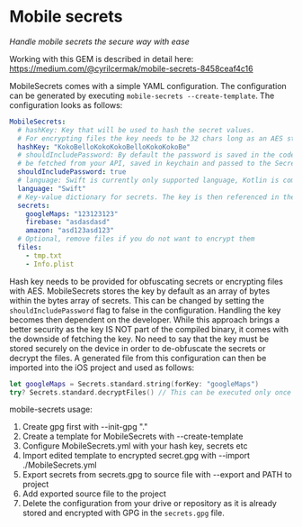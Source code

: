 # Mobile secrets
*Handle mobile secrets the secure way with ease*

Working with this GEM is described in detail here: https://medium.com/@cyrilcermak/mobile-secrets-8458ceaf4c16

MobileSecrets comes with a simple YAML configuration. The configuration can be generated by executing `mobile-secrets --create-template`.
The configuration looks as follows:

```yaml
MobileSecrets:
  # hashKey: Key that will be used to hash the secret values.
  # For encrypting files the key needs to be 32 chars long as an AES standard.
  hashKey: "KokoBelloKokoKokoBelloKokoKokoBe"
  # shouldIncludePassword: By default the password is saved in the code as a series of bytes, however it can also
  # be fetched from your API, saved in keychain and passed to the Secrets for improving the security.
  shouldIncludePassword: true
  # language: Swift is currently only supported language, Kotlin is coming soon.
  language: "Swift"
  # Key-value dictionary for secrets. The key is then referenced in the code to get the secret.
  secrets:
    googleMaps: "123123123"
    firebase: "asdasdasd"
    amazon: "asd123asd123"
  # Optional, remove files if you do not want to encrypt them
  files:
    - tmp.txt
    - Info.plist
```

Hash key needs to be provided for obfuscating secrets or encrypting files with AES. MobileSecrets stores the key by default as an array of bytes within the bytes array of secrets.
This can be changed by setting the `shouldIncludePassword` flag to false in the configuration. Handling the key becomes then dependent on the developer. While this approach brings a better security as the key IS NOT part of the compiled binary, it comes with the downside of fetching the key. No need to say that the key must be stored securely on the device in order to de-obfuscate the secrets or decrypt the files. A generated file from this configuration can then be imported into the iOS project and used as follows:
```swift
let googleMaps = Secrets.standard.string(forKey: "googleMaps")
try? Secrets.standard.decryptFiles() // This can be executed only once as the file will stay on the drive.
```


mobile-secrets usage:<br/>
1) Create gpg first with --init-gpg "."<br/>
2) Create a template for MobileSecrets with --create-template<br/>
3) Configure MobileSecrets.yml with your hash key, secrets etc<br/>
4) Import edited template to encrypted secret.gpg with --import ./MobileSecrets.yml<br/>
5) Export secrets from secrets.gpg to source file with --export and PATH to project<br/>
6) Add exported source file to the project<br/>
7) Delete the configuration from your drive or repository as it is already stored and encrypted with GPG in the `secrets.gpg` file.
